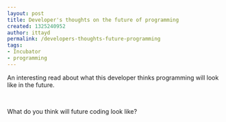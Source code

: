 ```yaml
---
layout: post
title: Developer's thoughts on the future of programming
created: 1325240952
author: ittayd
permalink: /developers-thoughts-future-programming
tags:
- Incubator
- programming
---
```

<p>An interesting read about what this developer thinks programming will look like in the future. </p>
<p>&nbsp;</p>
<p>What do you think will future coding look like?</p>
